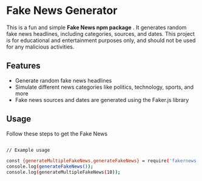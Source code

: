 # Fake News Generator

This is a fun and simple **Fake News npm package** . It generates random fake news headlines, including categories, sources, and dates. This project is for educational and entertainment purposes only, and should not be used for any malicious activities.

## Features

- Generate random fake news headlines
- Simulate different news categories like politics, technology, sports, and more
- Fake news sources and dates are generated using the Faker.js library

## Usage

Follow these steps to get the Fake News 

```bash

// Example usage 

const {generateMultipleFakeNews,generateFakeNews} = require('fakernews');
console.log(generateFakeNews());
console.log(generateMultipleFakeNews(10));
